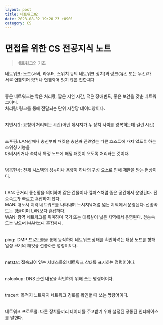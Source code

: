 ```yaml
---
layout: post
title: 네트워크02
date: 2023-08-02 19:20:23 +0900
category: CS
---
```

# 면접을 위한 CS 전공지식 노트  
> 네트워크의 기초  

네트워크: 노드(서버, 라우터, 스위치 등의 네트워크 장치)와 링크(유선 또는 무선)가  
서로 연결되어 있거나 연결되어 있지 않은 집합체다.    
<br>  
좋은 네트워크는 많은 처리량, 짧은 지연 시간, 적은 장애빈도, 좋은 보안을 갖춘 네트워크이다.  
처리량: 링크를 통해 전달되는 단위 시간당 데이터양이다.  
<br>  
지연시간: 요청이 처리되는 시간(어떤 메시지가 두 장치 사이를 왕복하는데 걸린 시간)  
<br>  
스푸핑: LAN상에서 송신부의 패킷을 송신과 관련없는 다른 호스트에 가지 않도록 하는 스위칭 기능을  
마비시키거나 속여서 특정 노드에 해당 패킷이 오도록 처리하는 것이다.  
<br>  
병목현상: 전체 시스템의 성능이나 용량이 하나의 구성 요소로 인해 제한을 받는 현상이다.  
<br>  
LAN: 근거리 통신망을 의미하며 같은 건물이나 캠퍼스처럼 좁은 공간에서 운영된다. 전송속도가 빠르고 혼잡하지 않다.  
MAN: 대도시 지역 네트워크를 나타내며 도시지역처럼 넓은 지역에서 운영된다. 전송속도는 평균이며 LAN보다 혼잡하다.  
WAN: 광역 네트워크를 위미하며 국가 또는 대륙같이 넓은 지역에서 운영된다. 전송속도는 낮으며 MAN보다 혼잡하다.  
<br>  
ping: ICMP 프로토콜을 통해 동작하며 네트워크 상태를 확인하려는 대상 노드를 향해 일정 크기의 패킷을 전송하는 명령어이다.  
<br>  
netstat: 접속되어 있는 서비스들의 네트워크 상태를 표시하는 명령어이다.  
<br>  
nslookup: DNS 관련 내용을 확인하기 위해 쓰는 명령어이다.  
<br>  
tracert: 목적지 노트까지 네트워크 경로를 확인할 때 쓰는 명령어이다.  
<br>  
네트워크 프로토콜: 다른 장치들끼리 데이터를 주고받기 위해 설정된 공통된 인터페이스를 말한다.  



